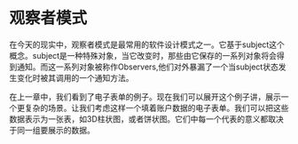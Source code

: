 # 观察者模式

在今天的现实中，观察者模式是最常用的软件设计模式之一。它基于subject这个概念。subject是一种特殊对象，当它改变时，那些由它保存的一系列对象将会得到通知。而这一系列对象被称作Observers,他们对外暴漏了一个当subject状态发生变化时被其调用的一个通知方法。

在上一章中，我们看到了电子表单的例子。现在我们可以展开这个例子讲，展示一个更复杂的场景。让我们考虑这样一个填着账户数据的电子表单。我们可以把这些数据表示为一张表，如3D柱状图，或者饼状图。它们中每一个代表的意义都取决于同一组要展示的数据。